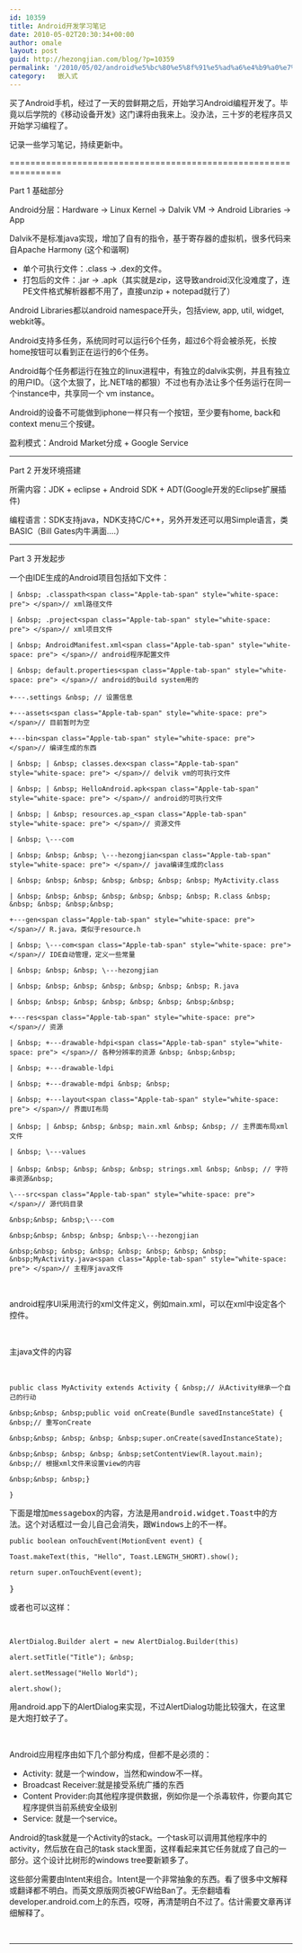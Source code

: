 ```yaml
---
id: 10359
title: Android开发学习笔记
date: 2010-05-02T20:30:34+00:00
author: omale
layout: post
guid: http://hezongjian.com/blog/?p=10359
permalink: '/2010/05/02/android%e5%bc%80%e5%8f%91%e5%ad%a6%e4%b9%a0%e7%ac%94%e8%ae%b0/'
category:   嵌入式  
---
```

买了Android手机，经过了一天的尝鲜期之后，开始学习Android编程开发了。毕竟以后学院的《移动设备开发》这门课将由我来上。没办法，三十岁的老程序员又开始学习编程了。

记录一些学习笔记，持续更新中。

================================================================

Part 1 基础部分

Android分层：Hardware -> Linux Kernel -> Dalvik VM -> Android Libraries -> App

Dalvik不是标准java实现，增加了自有的指令，基于寄存器的虚拟机，很多代码来自Apache Harmony (这个和谐啊)

  * 单个可执行文件：.class -> .dex的文件。
  * 打包后的文件：.jar -> .apk（其实就是zip，这导致android汉化没难度了，连PE文件格式解析器都不用了，直接unzip + notepad就行了）

Android Libraries都以android namespace开头，包括view, app, util, widget, webkit等。

Android支持多任务，系统同时可以运行6个任务，超过6个将会被杀死，长按home按钮可以看到正在运行的6个任务。

Android每个任务都运行在独立的linux进程中，有独立的dalvik实例，并且有独立的用户ID。（这个太狠了，比.NET啥的都狠）不过也有办法让多个任务运行在同一个instance中，共享同一个 vm instance。

Android的设备不可能做到iphone一样只有一个按钮，至少要有home, back和context menu三个按键。

盈利模式：Android Market分成 + Google Service

* * *

Part 2 开发环境搭建

所需内容：JDK + eclipse + Android SDK + ADT(Google开发的Eclipse扩展插件)

编程语言：SDK支持java，NDK支持C/C++，另外开发还可以用Simple语言，类BASIC（Bill Gates内牛满面&#8230;.）

* * *

Part 3 开发起步

一个由IDE生成的Android项目包括如下文件：

`| &nbsp; .classpath<span class="Apple-tab-span" style="white-space: pre"> </span>// xml路径文件`

`| &nbsp; .project<span class="Apple-tab-span" style="white-space: pre"> </span>// xml项目文件`

`| &nbsp; AndroidManifest.xml<span class="Apple-tab-span" style="white-space: pre"> </span>// android程序配置文件`

`| &nbsp; default.properties<span class="Apple-tab-span" style="white-space: pre"> </span>// android的build system用的`

`+---.settings &nbsp; // 设置信息`

`+---assets<span class="Apple-tab-span" style="white-space: pre"> </span>// 目前暂时为空`

`+---bin<span class="Apple-tab-span" style="white-space: pre"> </span>// 编译生成的东西`

`| &nbsp; | &nbsp; classes.dex<span class="Apple-tab-span" style="white-space: pre"> </span>// delvik vm的可执行文件`

`| &nbsp; | &nbsp; HelloAndroid.apk<span class="Apple-tab-span" style="white-space: pre"> </span>// android的可执行文件`

`| &nbsp; | &nbsp; resources.ap_<span class="Apple-tab-span" style="white-space: pre"> </span>// 资源文件`

`| &nbsp; \---com`

`| &nbsp; &nbsp; &nbsp; \---hezongjian<span class="Apple-tab-span" style="white-space: pre"> </span>// java编译生成的class`

`| &nbsp; &nbsp; &nbsp; &nbsp; &nbsp; &nbsp; &nbsp; MyActivity.class`

`| &nbsp; &nbsp; &nbsp; &nbsp; &nbsp; &nbsp; &nbsp; R.class &nbsp; &nbsp; &nbsp; &nbsp;&nbsp;`

`+---gen<span class="Apple-tab-span" style="white-space: pre"> </span>// R.java，类似于resource.h`

`| &nbsp; \---com<span class="Apple-tab-span" style="white-space: pre"> </span>// IDE自动管理，定义一些常量`

`| &nbsp; &nbsp; &nbsp; \---hezongjian`

`| &nbsp; &nbsp; &nbsp; &nbsp; &nbsp; &nbsp; &nbsp; R.java`

`| &nbsp; &nbsp; &nbsp; &nbsp; &nbsp; &nbsp; &nbsp;&nbsp;`

`+---res<span class="Apple-tab-span" style="white-space: pre"> </span>// 资源`

`| &nbsp; +---drawable-hdpi<span class="Apple-tab-span" style="white-space: pre"> </span>// 各种分辨率的资源 &nbsp; &nbsp;&nbsp;`

`| &nbsp; +---drawable-ldpi`

`| &nbsp; +---drawable-mdpi &nbsp; &nbsp;`

`| &nbsp; +---layout<span class="Apple-tab-span" style="white-space: pre"> </span>// 界面UI布局`

`| &nbsp; | &nbsp; &nbsp; &nbsp; main.xml &nbsp; &nbsp; // 主界面布局xml文件`

`| &nbsp; \---values`

`| &nbsp; &nbsp; &nbsp; &nbsp; &nbsp; strings.xml &nbsp; &nbsp; // 字符串资源&nbsp;`

`\---src<span class="Apple-tab-span" style="white-space: pre"> </span>// 源代码目录`

`&nbsp;&nbsp; &nbsp;\---com`

`&nbsp;&nbsp; &nbsp; &nbsp; &nbsp;\---hezongjian`

`&nbsp;&nbsp; &nbsp; &nbsp; &nbsp; &nbsp; &nbsp; &nbsp; &nbsp;MyActivity.java<span class="Apple-tab-span" style="white-space: pre"> </span>// 主程序java文件`

&nbsp;

android程序UI采用流行的xml文件定义，例如main.xml，可以在xml中设定各个控件。

&nbsp;

主java文件的内容

&nbsp;

`public class MyActivity extends Activity { &nbsp;// 从Activity继承一个自己的行动`

`&nbsp;&nbsp; &nbsp;public void onCreate(Bundle savedInstanceState) { &nbsp;// 重写onCreate`

`&nbsp;&nbsp; &nbsp; &nbsp; &nbsp;super.onCreate(savedInstanceState);`

`&nbsp;&nbsp; &nbsp; &nbsp; &nbsp;setContentView(R.layout.main); &nbsp;// 根据xml文件来设置view的内容`

`&nbsp;&nbsp; &nbsp;}`

`}`

<font class="Apple-style-span" face="monospace">下面是增加messagebox的内容，方法是用android.widget.Toast中的方法。这个对话框过一会儿自己会消失，跟Windows上的不一样。</font>

`public boolean onTouchEvent(MotionEvent event) {`

`Toast.makeText(this, "Hello", Toast.LENGTH_SHORT).show();`

`return super.onTouchEvent(event);`

<span class="Apple-style-span" style="font-family: monospace">}</span>

或者也可以这样：

&nbsp;

`AlertDialog.Builder alert = new AlertDialog.Builder(this)`

`alert.setTitle("Title"); &nbsp;`

`alert.setMessage("Hello World");`

`alert.show();`

用android.app下的AlertDialog来实现，不过AlertDialog功能比较强大，在这里是大炮打蚊子了。

&nbsp;

Android应用程序由如下几个部分构成，但都不是必须的：

  * Activity: 就是一个window，当然和window不一样。
  * Broadcast Receiver:就是接受系统广播的东西
  * Content Provider:向其他程序提供数据，例如你是一个杀毒软件，你要向其它程序提供当前系统安全级别
  * Service: 就是一个service。

Android的task就是一个Activity的stack。一个task可以调用其他程序中的activity，然后放在自己的task stack里面，这样看起来其它任务就成了自己的一部分。这个设计比树形的windows tree要新颖多了。

这些部分需要由Intent来组合。Intent是一个非常抽象的东西。看了很多中文解释或翻译都不明白。而英文原版网页被GFW给Ban了。无奈翻墙看developer.android.com上的东西，哎呀，再清楚明白不过了。估计需要文章再详细解释了。

&nbsp;

* * *